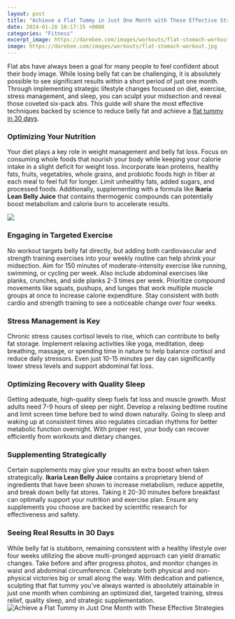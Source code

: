 ```yaml
---
layout: post
title: "Achieve a Flat Tummy in Just One Month with These Effective Strategies"
date: 2024-01-28 16:17:15 +0000
categories: "Fitness"
excerpt_image: https://darebee.com/images/workouts/flat-stomach-workout.jpg
image: https://darebee.com/images/workouts/flat-stomach-workout.jpg
---
```


Flat abs have always been a goal for many people to feel confident about their body image. While losing belly fat can be challenging, it is absolutely possible to see significant results within a short period of just one month. Through implementing strategic lifestyle changes focused on diet, exercise, stress management, and sleep, you can sculpt your midsection and reveal those coveted six-pack abs. This guide will share the most effective techniques backed by science to reduce belly fat and achieve a [flat tummy in 30 days](https://fistore.mysenprints.com/collection/aday).
### Optimizing Your Nutrition 
Your diet plays a key role in weight management and belly fat loss. Focus on consuming whole foods that nourish your body while keeping your calorie intake in a slight deficit for weight loss. Incorporate lean proteins, healthy fats, fruits, vegetables, whole grains, and probiotic foods high in fiber at each meal to feel full for longer. Limit unhealthy fats, added sugars, and processed foods. Additionally, supplementing with a formula like **Ikaria Lean Belly Juice** that contains thermogenic compounds can potentially boost metabolism and calorie burn to accelerate results.  

![](https://i.pinimg.com/564x/fc/42/ae/fc42ae287462ebeb8041ba4c9b5862e8.jpg)
### Engaging in Targeted Exercise
No workout targets belly fat directly, but adding both cardiovascular and strength training exercises into your weekly routine can help shrink your midsection. Aim for 150 minutes of moderate-intensity exercise like running, swimming, or cycling per week. Also include abdominal exercises like planks, crunches, and side planks 2-3 times per week. Prioritize compound movements like squats, pushups, and lunges that work multiple muscle groups at once to increase calorie expenditure. Stay consistent with both cardio and strength training to see a noticeable change over four weeks.
### Stress Management is Key
Chronic stress causes cortisol levels to rise, which can contribute to belly fat storage. Implement relaxing activities like yoga, meditation, deep breathing, massage, or spending time in nature to help balance cortisol and reduce daily stressors. Even just 10-15 minutes per day can significantly lower stress levels and support abdominal fat loss. 
### Optimizing Recovery with Quality Sleep 
Getting adequate, high-quality sleep fuels fat loss and muscle growth. Most adults need 7-9 hours of sleep per night. Develop a relaxing bedtime routine and limit screen time before bed to wind down naturally. Going to sleep and waking up at consistent times also regulates circadian rhythms for better metabolic function overnight. With proper rest, your body can recover efficiently from workouts and dietary changes.
### Supplementing Strategically 
Certain supplements may give your results an extra boost when taken strategically. **Ikaria Lean Belly Juice** contains a proprietary blend of ingredients that have been shown to increase metabolism, reduce appetite, and break down belly fat stores. Taking it 20-30 minutes before breakfast can optimally support your nutrition and exercise plan. Ensure any supplements you choose are backed by scientific research for effectiveness and safety.  
### Seeing Real Results in 30 Days
While belly fat is stubborn, remaining consistent with a healthy lifestyle over four weeks utilizing the above multi-pronged approach can yield dramatic changes. Take before and after progress photos, and monitor changes in waist and abdominal circumference. Celebrate both physical and non-physical victories big or small along the way. With dedication and patience, sculpting that flat tummy you've always wanted is absolutely attainable in just one month when combining an optimized diet, targeted training, stress relief, quality sleep, and strategic supplementation.
![Achieve a Flat Tummy in Just One Month with These Effective Strategies](https://darebee.com/images/workouts/flat-stomach-workout.jpg)